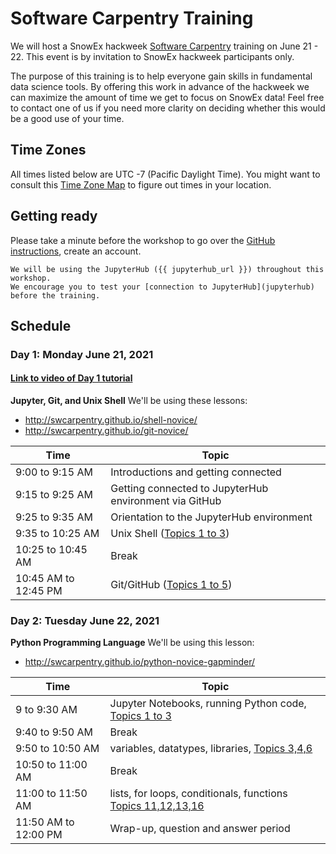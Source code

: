 # Software Carpentry Training

We will host a SnowEx hackweek [Software Carpentry](https://software-carpentry.org) training on June 21 - 22.
This event is by invitation to SnowEx hackweek participants only.

The purpose of this training is to help everyone gain skills in fundamental data science tools.
By offering this work in advance of the hackweek we can maximize the amount of time we get to focus on SnowEx data!
Feel free to contact one of us if you need more clarity on deciding whether this would be a good use of your time.

## Time Zones

All times listed below are UTC -7 (Pacific Daylight Time).
You might want to consult this [Time Zone Map](https://www.timeanddate.com/time/map/)
to figure out times in your location.

## Getting ready

Please take a minute before the workshop to go over the [GitHub instructions](github),
create an account.

```{attention}
We will be using the JupyterHub ({{ jupyterhub_url }}) throughout this workshop.
We encourage you to test your [connection to JupyterHub](jupyterhub) before the training.
```

## Schedule

### Day 1: Monday June 21, 2021

#### [Link to video of Day 1 tutorial](https://www.youtube.com/watch?v=F8VhkKwCx0k)

**Jupyter, Git, and Unix Shell**
We'll be using these lessons:
* http://swcarpentry.github.io/shell-novice/
* http://swcarpentry.github.io/git-novice/

| Time | Topic |
| ----- | ----- |
| 9:00 to 9:15 AM | Introductions and getting connected |
| 9:15 to 9:25 AM | Getting connected to JupyterHub environment via GitHub |
| 9:25 to 9:35 AM | Orientation to the JupyterHub environment |
| 9:35 to 10:25 AM | Unix Shell ([Topics 1 to 3](http://swcarpentry.github.io/shell-novice/)) |
| 10:25 to 10:45 AM | Break |
| 10:45 AM to 12:45 PM | Git/GitHub ([Topics 1 to 5](http://swcarpentry.github.io/git-novice/)) |

### Day 2: Tuesday June 22, 2021

**Python Programming Language**
We'll be using this lesson:
* http://swcarpentry.github.io/python-novice-gapminder/

| Time | Topic |
| ----- | ----- |
| 9 to  9:30 AM | Jupyter Notebooks, running Python code, [Topics 1 to 3](http://swcarpentry.github.io/python-novice-gapminder) |
| 9:40 to 9:50 AM | Break |
| 9:50 to 10:50 AM | variables, datatypes, libraries, [Topics 3,4,6](http://swcarpentry.github.io/python-novice-gapminder)  |
| 10:50 to 11:00 AM | Break|
| 11:00 to 11:50 AM | lists, for loops, conditionals, functions [Topics 11,12,13,16](http://swcarpentry.github.io/python-novice-gapminder) |
| 11:50 AM to 12:00 PM | Wrap-up, question and answer period |
